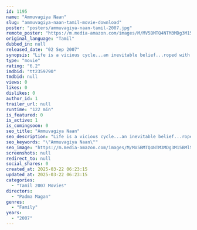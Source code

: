 ```yaml
---
id: 1195
name: "Ammuvagiya Naan"
slug: "ammuvagiya-naan-tamil-movie-download"
poster: "posters/ammuvagiya-naan-tamil-2007.jpg"
remote_poster: "https://m.media-amazon.com/images/M/MV5BMTQ4NTM3MDg3M15BMl5BanBnXkFtZTcwODM1MDA3OA@@._V1_SX300.jpg"
original_language: "Tamil"
dubbed_in: null
released_date: "02 Sep 2007"
synopsis: "Life is a vicious cycle...an inevitable belief...roped with destiny...with hues of emotions, drama, compassion, love, intensity, friendship...and vulnerability, that etches and grounds you profoundly about the word \"LIFE\", which i..."
type: "movie"
rating: "6.2"
imdbid: "tt2359790"
tmdbid: null
views: 0
likes: 0
dislikes: 0
author_id: 1
trailer_url: null
runtime: "122 min"
is_featured: 0
is_active: 1
is_comingsoon: 0
seo_title: "Ammuvagiya Naan"
seo_description: "Life is a vicious cycle...an inevitable belief...roped with destiny...with hues of emotions, drama, compassion, love, intensity, friendship...and vulnerability, that etches and grounds you profoundly about the word \"LIFE\", which i..."
seo_keywords: "\"Ammuvagiya Naan\""
seo_image: "https://m.media-amazon.com/images/M/MV5BMTQ4NTM3MDg3M15BMl5BanBnXkFtZTcwODM1MDA3OA@@._V1_SX300.jpg"
screenshots: null
redirect_to: null
social_shares: 0
created_at: 2025-03-22 06:23:15
updated_at: 2025-03-22 06:23:15
categories:
  - "Tamil 2007 Movies"
directors:
  - "Padma Magan"
genres:
  - "Family"
years:
  - "2007"
---
```

